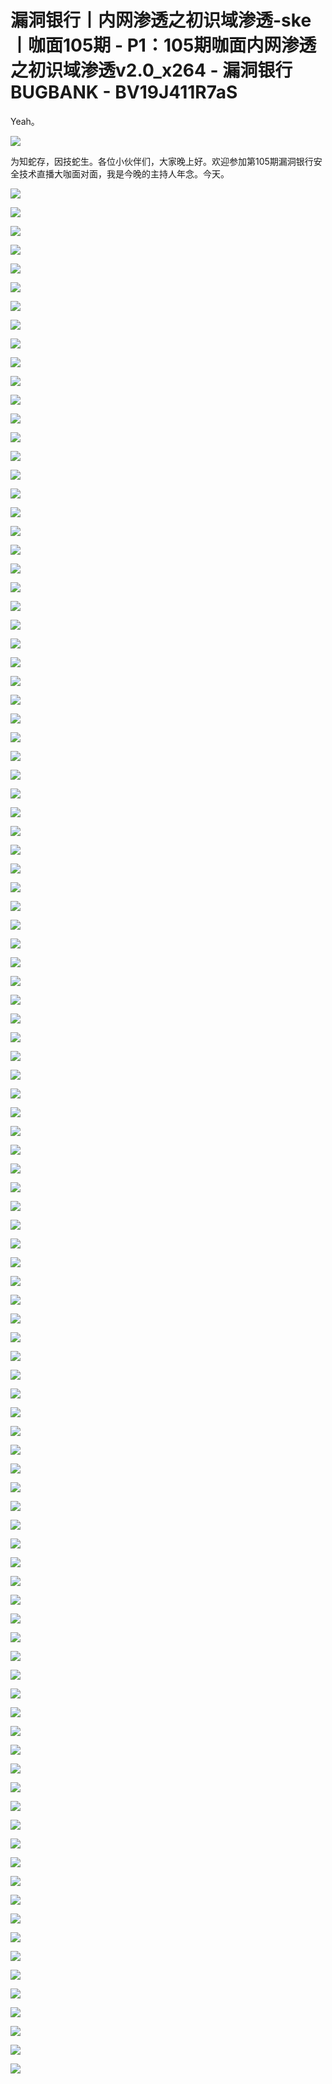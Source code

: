 # 漏洞银行丨内网渗透之初识域渗透-ske丨咖面105期 - P1：105期咖面内网渗透之初识域渗透v2.0_x264 - 漏洞银行BUGBANK - BV19J411R7aS

Yeah。

![](img/55c47fb1b8593331d1e94bc4f624a467_1.png)

为知蛇存，因技蛇生。各位小伙伴们，大家晚上好。欢迎参加第105期漏洞银行安全技术直播大咖面对面，我是今晚的主持人年念。今天。



![](img/55c47fb1b8593331d1e94bc4f624a467_3.png)

![](img/55c47fb1b8593331d1e94bc4f624a467_4.png)

![](img/55c47fb1b8593331d1e94bc4f624a467_5.png)

![](img/55c47fb1b8593331d1e94bc4f624a467_6.png)

![](img/55c47fb1b8593331d1e94bc4f624a467_7.png)

![](img/55c47fb1b8593331d1e94bc4f624a467_8.png)

![](img/55c47fb1b8593331d1e94bc4f624a467_9.png)

![](img/55c47fb1b8593331d1e94bc4f624a467_10.png)

![](img/55c47fb1b8593331d1e94bc4f624a467_11.png)

![](img/55c47fb1b8593331d1e94bc4f624a467_12.png)

![](img/55c47fb1b8593331d1e94bc4f624a467_13.png)

![](img/55c47fb1b8593331d1e94bc4f624a467_14.png)

![](img/55c47fb1b8593331d1e94bc4f624a467_15.png)

![](img/55c47fb1b8593331d1e94bc4f624a467_16.png)

![](img/55c47fb1b8593331d1e94bc4f624a467_17.png)

![](img/55c47fb1b8593331d1e94bc4f624a467_18.png)

![](img/55c47fb1b8593331d1e94bc4f624a467_19.png)

![](img/55c47fb1b8593331d1e94bc4f624a467_20.png)

![](img/55c47fb1b8593331d1e94bc4f624a467_21.png)

![](img/55c47fb1b8593331d1e94bc4f624a467_22.png)

![](img/55c47fb1b8593331d1e94bc4f624a467_23.png)

![](img/55c47fb1b8593331d1e94bc4f624a467_24.png)

![](img/55c47fb1b8593331d1e94bc4f624a467_25.png)

![](img/55c47fb1b8593331d1e94bc4f624a467_26.png)

![](img/55c47fb1b8593331d1e94bc4f624a467_27.png)

![](img/55c47fb1b8593331d1e94bc4f624a467_28.png)

![](img/55c47fb1b8593331d1e94bc4f624a467_29.png)

![](img/55c47fb1b8593331d1e94bc4f624a467_30.png)

![](img/55c47fb1b8593331d1e94bc4f624a467_31.png)

![](img/55c47fb1b8593331d1e94bc4f624a467_32.png)

![](img/55c47fb1b8593331d1e94bc4f624a467_33.png)

![](img/55c47fb1b8593331d1e94bc4f624a467_34.png)

![](img/55c47fb1b8593331d1e94bc4f624a467_35.png)

![](img/55c47fb1b8593331d1e94bc4f624a467_36.png)

![](img/55c47fb1b8593331d1e94bc4f624a467_37.png)

![](img/55c47fb1b8593331d1e94bc4f624a467_38.png)

![](img/55c47fb1b8593331d1e94bc4f624a467_39.png)

![](img/55c47fb1b8593331d1e94bc4f624a467_40.png)

![](img/55c47fb1b8593331d1e94bc4f624a467_41.png)

![](img/55c47fb1b8593331d1e94bc4f624a467_42.png)

![](img/55c47fb1b8593331d1e94bc4f624a467_43.png)

![](img/55c47fb1b8593331d1e94bc4f624a467_44.png)

![](img/55c47fb1b8593331d1e94bc4f624a467_45.png)

![](img/55c47fb1b8593331d1e94bc4f624a467_46.png)

![](img/55c47fb1b8593331d1e94bc4f624a467_47.png)

![](img/55c47fb1b8593331d1e94bc4f624a467_48.png)

![](img/55c47fb1b8593331d1e94bc4f624a467_49.png)

![](img/55c47fb1b8593331d1e94bc4f624a467_50.png)

![](img/55c47fb1b8593331d1e94bc4f624a467_51.png)

![](img/55c47fb1b8593331d1e94bc4f624a467_52.png)

![](img/55c47fb1b8593331d1e94bc4f624a467_53.png)

![](img/55c47fb1b8593331d1e94bc4f624a467_54.png)

![](img/55c47fb1b8593331d1e94bc4f624a467_55.png)

![](img/55c47fb1b8593331d1e94bc4f624a467_56.png)

![](img/55c47fb1b8593331d1e94bc4f624a467_57.png)

![](img/55c47fb1b8593331d1e94bc4f624a467_58.png)

![](img/55c47fb1b8593331d1e94bc4f624a467_59.png)

![](img/55c47fb1b8593331d1e94bc4f624a467_60.png)

![](img/55c47fb1b8593331d1e94bc4f624a467_61.png)

![](img/55c47fb1b8593331d1e94bc4f624a467_62.png)

![](img/55c47fb1b8593331d1e94bc4f624a467_63.png)

![](img/55c47fb1b8593331d1e94bc4f624a467_64.png)

![](img/55c47fb1b8593331d1e94bc4f624a467_65.png)

![](img/55c47fb1b8593331d1e94bc4f624a467_66.png)

![](img/55c47fb1b8593331d1e94bc4f624a467_67.png)

![](img/55c47fb1b8593331d1e94bc4f624a467_68.png)

![](img/55c47fb1b8593331d1e94bc4f624a467_69.png)

![](img/55c47fb1b8593331d1e94bc4f624a467_70.png)

![](img/55c47fb1b8593331d1e94bc4f624a467_71.png)

![](img/55c47fb1b8593331d1e94bc4f624a467_72.png)

![](img/55c47fb1b8593331d1e94bc4f624a467_73.png)

![](img/55c47fb1b8593331d1e94bc4f624a467_74.png)

![](img/55c47fb1b8593331d1e94bc4f624a467_75.png)

![](img/55c47fb1b8593331d1e94bc4f624a467_76.png)

![](img/55c47fb1b8593331d1e94bc4f624a467_77.png)

![](img/55c47fb1b8593331d1e94bc4f624a467_78.png)

![](img/55c47fb1b8593331d1e94bc4f624a467_79.png)

![](img/55c47fb1b8593331d1e94bc4f624a467_80.png)

![](img/55c47fb1b8593331d1e94bc4f624a467_81.png)

![](img/55c47fb1b8593331d1e94bc4f624a467_82.png)

![](img/55c47fb1b8593331d1e94bc4f624a467_83.png)

![](img/55c47fb1b8593331d1e94bc4f624a467_84.png)

![](img/55c47fb1b8593331d1e94bc4f624a467_85.png)

![](img/55c47fb1b8593331d1e94bc4f624a467_86.png)

![](img/55c47fb1b8593331d1e94bc4f624a467_87.png)

![](img/55c47fb1b8593331d1e94bc4f624a467_88.png)

![](img/55c47fb1b8593331d1e94bc4f624a467_89.png)

![](img/55c47fb1b8593331d1e94bc4f624a467_90.png)

![](img/55c47fb1b8593331d1e94bc4f624a467_91.png)

![](img/55c47fb1b8593331d1e94bc4f624a467_92.png)

![](img/55c47fb1b8593331d1e94bc4f624a467_93.png)

![](img/55c47fb1b8593331d1e94bc4f624a467_94.png)

![](img/55c47fb1b8593331d1e94bc4f624a467_95.png)

![](img/55c47fb1b8593331d1e94bc4f624a467_96.png)

![](img/55c47fb1b8593331d1e94bc4f624a467_97.png)

![](img/55c47fb1b8593331d1e94bc4f624a467_98.png)

![](img/55c47fb1b8593331d1e94bc4f624a467_99.png)

![](img/55c47fb1b8593331d1e94bc4f624a467_100.png)

![](img/55c47fb1b8593331d1e94bc4f624a467_101.png)

![](img/55c47fb1b8593331d1e94bc4f624a467_102.png)

![](img/55c47fb1b8593331d1e94bc4f624a467_103.png)